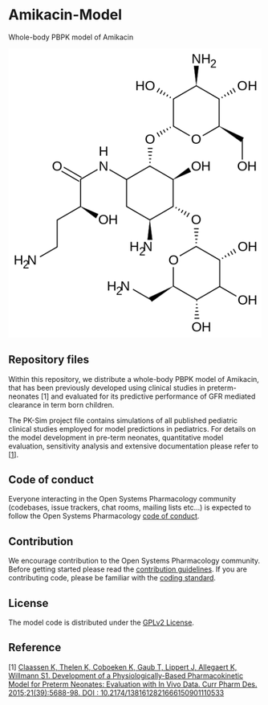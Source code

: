 # Amikacin-Model
Whole-body PBPK model of Amikacin

<p align="center">
  <img src="Amikacin.png">
</p>

## Repository files

Within this repository, we distribute a whole-body PBPK model of  Amikacin, that has been previously developed using clinical studies in preterm-neonates [1] and evaluated for its predictive performance of GFR mediated clearance in term born children. 

The PK-Sim project file contains simulations of all published pediatric clinical studies employed for model predictions in pediatrics. For details on the model development in pre-term neonates, quantitative model evaluation, sensitivity analysis and extensive documentation please refer to [[1](#reference)].

## Code of conduct

Everyone interacting in the Open Systems Pharmacology community  (codebases, issue trackers, chat rooms, mailing lists etc...) is  expected to follow the Open Systems Pharmacology [code of conduct](https://github.com/Open-Systems-Pharmacology/Suite/blob/master/CODE_OF_CONDUCT.md#contributor-covenant-code-of-conduct).

## Contribution

We encourage contribution to the Open Systems Pharmacology community. Before getting started please read the [contribution guidelines](https://github.com/Open-Systems-Pharmacology/Suite/blob/master/CONTRIBUTING.md#ways-to-contribute). If you are contributing code, please be familiar with the [coding standard](https://github.com/Open-Systems-Pharmacology/Suite/blob/master/CODING_STANDARDS.md#visual-studio-settings).

## License

The model code is distributed under the [GPLv2 License](https://github.com/Open-Systems-Pharmacology/Suite/blob/develop/LICENSE).

## Reference
[1] [Claassen K, Thelen K, Coboeken K, Gaub T, Lippert J, Allegaert K, Willmann S1. Development of a Physiologically-Based Pharmacokinetic Model for Preterm Neonates: Evaluation with In Vivo Data. Curr Pharm Des. 2015;21(39):5688-98. DOI : 10.2174/1381612821666150901110533](http://www.eurekaselect.com/134577/article)

